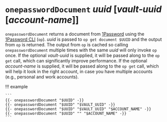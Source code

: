 # `onepasswordDocument` *uuid* [*vault-uuid* [*account-name*]]

`onepasswordDocument` returns a document from
[1Password](https://1password.com/) using the [1Password
CLI](https://support.1password.com/command-line-getting-started/) (`op`).
*uuid* is passed to `op get document $UUID` and the output from `op` is
returned. The output from `op` is cached so calling `onepasswordDocument`
multiple times with the same *uuid* will only invoke `op` once. If the optional
*vault-uuid* is supplied, it will be passed along to the `op get` call, which
can significantly improve performance. If the optional *account-name* is
supplied, it will be passed along to the `op get` call, which will help it look
in the right account, in case you have multiple accounts (e.g., personal and
work accounts).

!!! example

    ```
    {{- onepasswordDocument "$UUID" -}}
    {{- onepasswordDocument "$UUID" "$VAULT_UUID" -}}
    {{- onepasswordDocument "$UUID" "$VAULT_UUID" "$ACCOUNT_NAME" -}}
    {{- onepasswordDocument "$UUID" "" "$ACCOUNT_NAME" -}}
    ```
